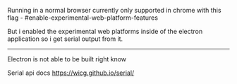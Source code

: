 Running in a normal browser
currently only supported in chrome with this flag - #enable-experimental-web-platform-features

But i enabled the experimental web platforms inside of the electron application so i get serial output from it.


------------------------------------------------------------------------------------------------------------------------------------------------------
Electron is not able to be built right know


Serial api docs
https://wicg.github.io/serial/
